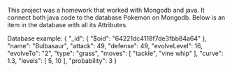 This project was a homework that worked with Mongodb and java. It connect both java code to the database Pokemon on Mongodb. Below is an item in the database with all its Attributes.

Database example:
{
  "_id": {
    "$oid": "64221dc4118f7de3fbb84a64"
  },
  "name": "Bulbasaur",
  "attack": 49,
  "defense": 49,
  "evolveLevel": 16,
  "evolveTo": "2",
  "type": "grass",
  "moves": [
    "tackle",
    "vine whip"
  ],
  "curve": 1.3,
  "levels": [
    5,
    10
  ],
  "probability": 3
}
